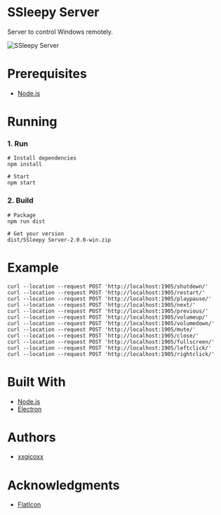 # SSleepy Server
Server to control Windows remotely.

![SSleepy Server](https://i.imgur.com/s18dZiU.png)

# Prerequisites
* [Node.js](https://nodejs.org/en/)

# Running
### 1. Run
````
# Install dependencies
npm install

# Start
npm start
````

### 2. Build
````
# Package
npm run dist

# Get your version
dist/SSleepy Server-2.0.0-win.zip
````

# Example
````
curl --location --request POST 'http://localhost:1905/shutdown/'
curl --location --request POST 'http://localhost:1905/restart/'
curl --location --request POST 'http://localhost:1905/playpause/'
curl --location --request POST 'http://localhost:1905/next/'
curl --location --request POST 'http://localhost:1905/previous/'
curl --location --request POST 'http://localhost:1905/volumeup/'
curl --location --request POST 'http://localhost:1905/volumedown/'
curl --location --request POST 'http://localhost:1905/mute/'
curl --location --request POST 'http://localhost:1905/close/'
curl --location --request POST 'http://localhost:1905/fullscreen/'
curl --location --request POST 'http://localhost:1905/leftclick/'
curl --location --request POST 'http://localhost:1905/rightclick/'
````

# Built With
* [Node.js](https://nodejs.org/en/)
* [Electron](https://electronjs.org/)

# Authors
* [xxgicoxx](https://github.com/xxgicoxx)

# Acknowledgments
* [FlatIcon](https://www.flaticon.com/)